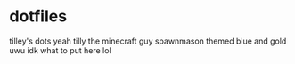 # dotfiles
tilley's dots
yeah tilly the minecraft guy
spawnmason themed
blue and gold
uwu
idk what to put here lol
